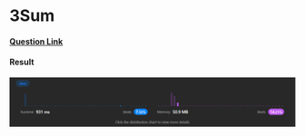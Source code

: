 # 3Sum

#### [Question Link](https://leetcode.com/problems/3sum/)

#### Result
![result](Result.png)